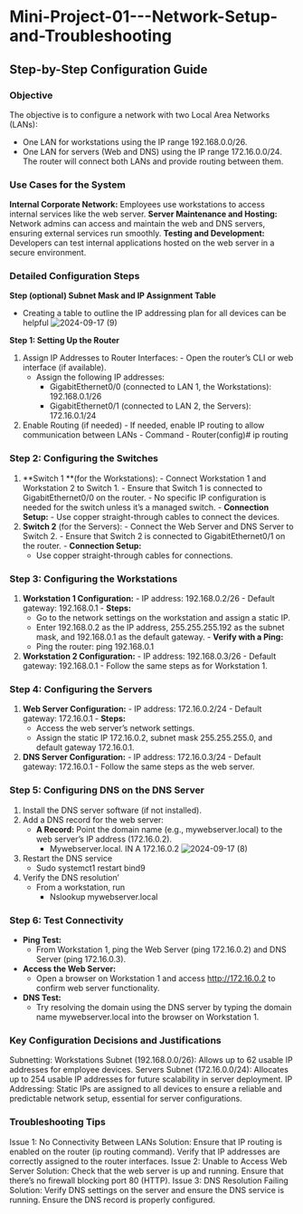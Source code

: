 # Mini-Project-01---Network-Setup-and-Troubleshooting
## Step-by-Step Configuration Guide

### Objective 
The objective is to configure a network with two Local Area Networks (LANs):
  - One LAN for workstations using the IP range 192.168.0.0/26.
  - One LAN for servers (Web and DNS) using the IP range 172.16.0.0/24. The router will connect both LANs and provide routing between them.

### Use Cases for the System 

**Internal Corporate Network:** Employees use workstations to access internal services like the web server.
**Server Maintenance and Hosting:** Network admins can access and maintain the web and DNS servers, ensuring external services run smoothly.
**Testing and Development:** Developers can test internal applications hosted on the web server in a secure environment.


### Detailed Configuration Steps

**Step (optional) Subnet Mask and IP Assignment Table**
  - Creating a table to outline the IP addressing plan for all devices can be helpful
![2024-09-17 (9)](https://github.com/user-attachments/assets/2f962210-9e99-4188-809c-c85b92e1dd8a)


**Step 1: Setting Up the Router**
  1. Assign IP Addresses to Router Interfaces:
    - Open the router’s CLI or web interface (if available).
     - Assign the following IP addresses:
          - GigabitEthernet0/0 (connected to LAN 1, the Workstations): 192.168.0.1/26
          - GigabitEthernet0/1 (connected to LAN 2, the Servers): 172.16.0.1/24
  2. Enable Routing (if needed)
    - If needed, enable IP routing to allow communication between LANs
    - Command
          - Router(config)# ip routing

### Step 2: Configuring the Switches
  1. **Switch 1 **(for the Workstations):
    - Connect Workstation 1 and Workstation 2 to Switch 1.
    - Ensure that Switch 1 is connected to GigabitEthernet0/0 on the router.
    - No specific IP configuration is needed for the switch unless it’s a managed switch.
    - **Connection Setup:**
         - Use copper straight-through cables to connect the devices.
  2. **Switch 2** (for the Servers):
    - Connect the Web Server and DNS Server to Switch 2.
    - Ensure that Switch 2 is connected to GigabitEthernet0/1 on the router.
    - **Connection Setup:**
        - Use copper straight-through cables for connections.

### Step 3: Configuring the Workstations
  1. **Workstation 1 Configuration:**
    - IP address: 192.168.0.2/26
    - Default gateway: 192.168.0.1
    - **Steps:**
        - Go to the network settings on the workstation and assign a static IP.
        - Enter 192.168.0.2 as the IP address, 255.255.255.192 as the subnet mask, and 192.168.0.1 as the default gateway.
    - **Verify with a Ping:**
        - Ping the router: ping 192.168.0.1
  2. **Workstation 2 Configuration:**
    - IP address: 192.168.0.3/26
    - Default gateway: 192.168.0.1
    - Follow the same steps as for Workstation 1.

### Step 4: Configuring the Servers
  1. **Web Server Configuration:**
    - IP address: 172.16.0.2/24
    - Default gateway: 172.16.0.1
    - **Steps:**
        - Access the web server’s network settings.
        - Assign the static IP 172.16.0.2, subnet mask 255.255.255.0, and default gateway 172.16.0.1.
  2. **DNS Server Configuration:**
    - IP address: 172.16.0.3/24
    - Default gateway: 172.16.0.1
    - Follow the same steps as the web server.

### Step 5: Configuring DNS on the DNS Server
  1. Install the DNS server software (if not installed).
  2. Add a DNS record for the web server:
      - **A Record:** Point the domain name (e.g., mywebserver.local) to the web server’s IP address (172.16.0.2).
        - Mywebserver.local.      IN A    172.16.0.2
 ![2024-09-17 (8)](https://github.com/user-attachments/assets/a3f4b154-6ce2-4d0c-9769-28255d41f264)
   3. Restart the DNS service
      - Sudo systemct1 restart bind9
  4. Verify the DNS resolution’
      - From a workstation, run
        - Nslookup mywebserver.local

### Step 6: Test Connectivity
  - **Ping Test:**
      - From Workstation 1, ping the Web Server (ping 172.16.0.2) and DNS Server (ping 172.16.0.3).
  - **Access the Web Server:**
      - Open a browser on Workstation 1 and access http://172.16.0.2 to confirm web server functionality.
  - **DNS Test:**
      - Try resolving the domain using the DNS server by typing the domain name mywebserver.local into the browser on Workstation 1.


### Key Configuration Decisions and Justifications 
Subnetting:
Workstations Subnet (192.168.0.0/26): Allows up to 62 usable IP addresses for employee devices.
Servers Subnet (172.16.0.0/24): Allocates up to 254 usable IP addresses for future scalability in server deployment.
IP Addressing: Static IPs are assigned to all devices to ensure a reliable and predictable network setup, essential for server configurations.



### Troubleshooting Tips 
Issue 1: No Connectivity Between LANs
Solution: Ensure that IP routing is enabled on the router (ip routing command).
Verify that IP addresses are correctly assigned to the router interfaces.
Issue 2: Unable to Access Web Server
Solution: Check that the web server is up and running.
Ensure that there’s no firewall blocking port 80 (HTTP).
Issue 3: DNS Resolution Failing
Solution: Verify DNS settings on the server and ensure the DNS service is running.
Ensure the DNS record is properly configured.
